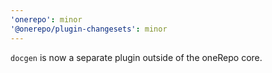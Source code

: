 ```yaml
---
'onerepo': minor
'@onerepo/plugin-changesets': minor
---
```


`docgen` is now a separate plugin outside of the oneRepo core.
